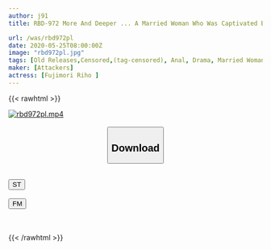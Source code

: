 ```yaml
---
author: j91
title: RBD-972 More And Deeper ... A Married Woman Who Was Captivated By Anal Riho Fujimori

url: /was/rbd972pl
date: 2020-05-25T08:00:00Z
image: "rbd972pl.jpg"
tags: [Old Releases,Censored,(tag-censored), Anal, Drama, Married Woman, Masturbation, Solowork ]
maker: [Attackers]
actress: [Fujimori Riho ]
---
```



{{< rawhtml >}}

<div class="video" data-videoid="r4lGO1g7jrhbZaD">
    <a href="javascript:;">
        <img src="/was/rbd972pl/rbd972pl.jpg" width="WIDTH" height="HEIGHT" alt="rbd972pl.mp4" loading="lazy">
    </a>
</div>

<script type="text/javascript" src="https://j91.asia/asset/on-demand-st.js"></script>

<br>
  <link rel="stylesheet" href="https://j91.asia/asset/bs5.css">
  
  <center>
  <button class="btn btn-primary" type="button" data-bs-toggle="collapse" data-bs-target=".multi-collapse" aria-expanded="false" aria-controls="multiCollapseExample1 multiCollapseExample2"><h2>Download</h2></button></center>
</p>
<div class="row">
  <div class="col">
    <div class="collapse multi-collapse" id="multiCollapseExample1">
      <div class="card card-body">
	      	      <br>
<div class="buttons">  
<a href="https://streamtape.to/v/r4lGO1g7jrhbZaD" target="_blank"><button class="btn-hover color-3"><i class="fa fa-download"></i> ST</button></a></div>
    </div>
  </div>
</div>
  <div class="col">
    <div class="collapse multi-collapse" id="multiCollapseExample2">
      <div class="card card-body">
	      <br>
<div class="buttons">
    <a href="https://filemoon.sx/d/03pj0qlxh33q" target="_blank"><button class="btn-hover color-8"><i class="fa fa-download"></i> FM</button></a></div>
<br><br>
      </div>
    </div>
  </div>
</div>

{{< /rawhtml >}}